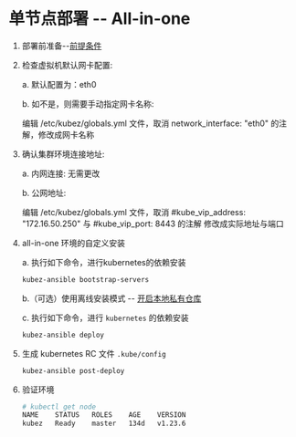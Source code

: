 # 单节点部署 -- All-in-one

1. 部署前准备--[前提条件](prerequisites.md)

2. 检查虚拟机默认网卡配置:

   a. 默认配置为：eth0

   b. 如不是，则需要手动指定网卡名称:

      编辑 /etc/kubez/globals.yml 文件，取消 network_interface: "eth0" 的注解，修改成网卡名称

3. 确认集群环境连接地址:

   a. 内网连接: 无需更改

   b. 公网地址:

      编辑 /etc/kubez/globals.yml 文件，取消 #kube_vip_address: "172.16.50.250" 与 #kube_vip_port: 8443 的注解
      修改成实际地址与端口

4. all-in-one 环境的自定义安装

    a. 执行如下命令，进行kubernetes的依赖安装

    ``` bash
    kubez-ansible bootstrap-servers
    ```

    b.（可选）使用离线安装模式 -- [开启本地私有仓库](setup-registry.md)

    c. 执行如下命令，进行 `kubernetes` 的依赖安装

    ``` bash
    kubez-ansible deploy
    ```

5. 生成 kubernetes RC 文件 `.kube/config`
   ``` bash
   kubez-ansible post-deploy
   ```

6. 验证环境
   ```bash
   # kubectl get node
   NAME    STATUS   ROLES    AGE    VERSION
   kubez   Ready    master   134d   v1.23.6
   ```
